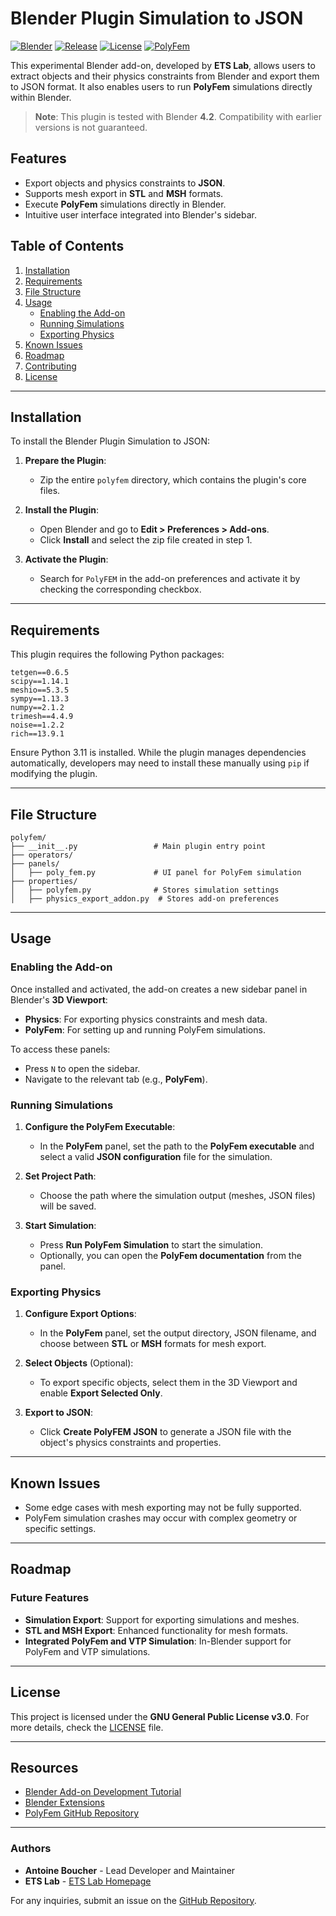 # Blender Plugin Simulation to JSON

[![Blender](https://img.shields.io/badge/Blender-4.20%2B-orange)](https://www.blender.org/)
[![Release](https://img.shields.io/github/v/release/ETSTribology/BlenderPluginSimulation)](https://github.com/ETSTribology/BlenderPluginSimulation/releases)
[![License](https://img.shields.io/github/license/ETSTribology/BlenderPluginSimulation)](./LICENSE)
[![PolyFem](https://img.shields.io/badge/PolyFem-Compatible-blue)](https://polyfem.github.io/)

This experimental Blender add-on, developed by **ETS Lab**, allows users to extract objects and their physics constraints from Blender and export them to JSON format. It also enables users to run **PolyFem** simulations directly within Blender.

> **Note**: This plugin is tested with Blender **4.2**. Compatibility with earlier versions is not guaranteed.

## Features

- Export objects and physics constraints to **JSON**.
- Supports mesh export in **STL** and **MSH** formats.
- Execute **PolyFem** simulations directly in Blender.
- Intuitive user interface integrated into Blender's sidebar.

## Table of Contents

1. [Installation](#installation)
2. [Requirements](#requirements)
3. [File Structure](#file-structure)
4. [Usage](#usage)
    - [Enabling the Add-on](#enabling-the-add-on)
    - [Running Simulations](#running-simulations)
    - [Exporting Physics](#exporting-physics)
5. [Known Issues](#known-issues)
6. [Roadmap](#roadmap)
7. [Contributing](#contributing)
8. [License](#license)

---

## Installation

To install the Blender Plugin Simulation to JSON:

1. **Prepare the Plugin**:
    - Zip the entire `polyfem` directory, which contains the plugin's core files.

2. **Install the Plugin**:
    - Open Blender and go to **Edit > Preferences > Add-ons**.
    - Click **Install** and select the zip file created in step 1.

3. **Activate the Plugin**:
    - Search for `PolyFEM` in the add-on preferences and activate it by checking the corresponding checkbox.

---

## Requirements

This plugin requires the following Python packages:

```plaintext
tetgen==0.6.5
scipy==1.14.1
meshio==5.3.5
sympy==1.13.3
numpy==2.1.2
trimesh==4.4.9
noise==1.2.2
rich==13.9.1
```

Ensure Python 3.11 is installed. While the plugin manages dependencies automatically, developers may need to install these manually using `pip` if modifying the plugin.

---

## File Structure

```
polyfem/
├── __init__.py                 # Main plugin entry point
├── operators/
├── panels/
│   ├── poly_fem.py             # UI panel for PolyFem simulation
├── properties/
│   ├── polyfem.py              # Stores simulation settings
│   ├── physics_export_addon.py  # Stores add-on preferences
```

---

## Usage

### Enabling the Add-on

Once installed and activated, the add-on creates a new sidebar panel in Blender's **3D Viewport**:

- **Physics**: For exporting physics constraints and mesh data.
- **PolyFem**: For setting up and running PolyFem simulations.

To access these panels:

- Press `N` to open the sidebar.
- Navigate to the relevant tab (e.g., **PolyFem**).

### Running Simulations

1. **Configure the PolyFem Executable**:
   - In the **PolyFem** panel, set the path to the **PolyFem executable** and select a valid **JSON configuration** file for the simulation.

2. **Set Project Path**:
   - Choose the path where the simulation output (meshes, JSON files) will be saved.

3. **Start Simulation**:
   - Press **Run PolyFem Simulation** to start the simulation.
   - Optionally, you can open the **PolyFem documentation** from the panel.

### Exporting Physics

1. **Configure Export Options**:
   - In the **PolyFem** panel, set the output directory, JSON filename, and choose between **STL** or **MSH** formats for mesh export.

2. **Select Objects** (Optional):
   - To export specific objects, select them in the 3D Viewport and enable **Export Selected Only**.

3. **Export to JSON**:
   - Click **Create PolyFEM JSON** to generate a JSON file with the object's physics constraints and properties.

---

## Known Issues

- Some edge cases with mesh exporting may not be fully supported.
- PolyFem simulation crashes may occur with complex geometry or specific settings.

---

## Roadmap

### Future Features

- **Simulation Export**: Support for exporting simulations and meshes.
- **STL and MSH Export**: Enhanced functionality for mesh formats.
- **Integrated PolyFem and VTP Simulation**: In-Blender support for PolyFem and VTP simulations.

---

## License

This project is licensed under the **GNU General Public License v3.0**. For more details, check the [LICENSE](./LICENSE) file.

---

## Resources

- [Blender Add-on Development Tutorial](https://docs.blender.org/manual/en/latest/advanced/scripting/addon_tutorial.html)
- [Blender Extensions](https://docs.blender.org/manual/en/latest/advanced/extensions/index.html)
- [PolyFem GitHub Repository](https://github.com/polyfem/polyfem)

---

### Authors

- **Antoine Boucher** - Lead Developer and Maintainer
- **ETS Lab** - [ETS Lab Homepage](https://www.etsmtl.ca/en/research/chairs-and-labs/lab-multimedia)

For any inquiries, submit an issue on the [GitHub Repository](https://github.com/ETSTribology/BlenderPluginSimulation).
